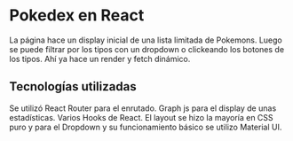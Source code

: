 # Pokedex en React
La página hace un display inicial de una lista limitada de Pokemons. Luego se puede filtrar por los tipos con un dropdown o clickeando los botones de los tipos. Ahí ya hace un render y fetch dinámico.
## Tecnologías utilizadas
Se utilizó React Router para el enrutado. Graph js para el display de unas estadísticas. Varios Hooks de React.
El layout se hizo la mayoría en CSS puro y para el Dropdown y su funcionamiento básico se utilizo Material UI.
